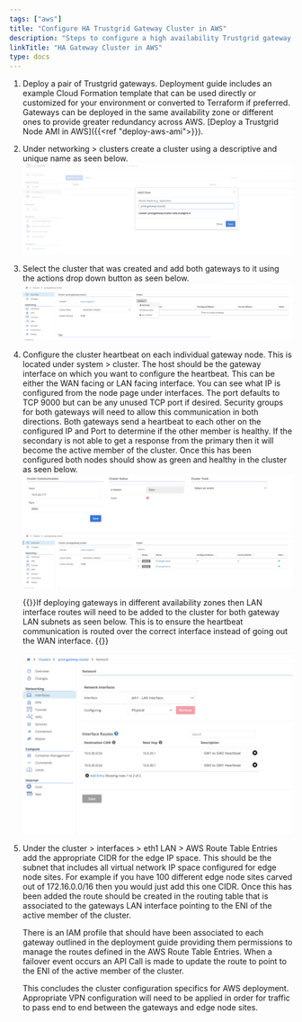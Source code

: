 ```yaml
---
tags: ["aws"]
title: "Configure HA Trustgrid Gateway Cluster in AWS"
description: "Steps to configure a high availability Trustgrid gateway cluster in AWS"
linkTitle: "HA Gateway Cluster in AWS"
type: docs
---
```


1. Deploy a pair of Trustgrid gateways. Deployment guide includes an example Cloud Formation template that can be used directly or customized for your environment or converted to Terraform if preferred. Gateways can be deployed in the same availability zone or different ones to provide greater redundancy across AWS. [Deploy a Trustgrid Node AMI in AWS]({{<ref "deploy-aws-ami">}}).

1. Under networking > clusters create a cluster using a descriptive and unique name as seen below.
   ![img](add-cluster.png)

1. Select the cluster that was created and add both gateways to it using the actions drop down button as seen below.
   ![img](add-node.png)

1. Configure the cluster heartbeat on each individual gateway node. This is located under system > cluster. The host should be the gateway interface on which you want to configure the heartbeat. This can be either the WAN facing or LAN facing interface. You can see what IP is configured from the node page under interfaces. The port defaults to TCP 9000 but can be any unused TCP port if desired. Security groups for both gateways will need to allow this communication in both directions. Both gateways send a heartbeat to each other on the configured IP and Port to determine if the other member is healthy. If the secondary is not able to get a response from the primary then it will become the active member of the cluster. Once this has been configured both nodes should show as green and healthy in the cluster as seen below.
   ![img](cluster-status.png)
   ![img](nodes-list.png)

   {{<alert>}}If deploying gateways in different availability zones then LAN interface routes will need to be added to the cluster for both gateway LAN subnets as seen below. This is to ensure the heartbeat communication is routed over the correct interface instead of going out the WAN interface. {{</alert>}}

   ![img](interfaces.png)

1. Under the cluster > interfaces > eth1 LAN > AWS Route Table Entries add the appropriate CIDR for the edge IP space. This should be the subnet that includes all virtual network IP space configured for edge node sites. For example if you have 100 different edge node sites carved out of 172.16.0.0/16 then you would just add this one CIDR. Once this has been added the route should be created in the routing table that is associated to the gateways LAN interface pointing to the ENI of the active member of the cluster.

   There is an IAM profile that should have been associated to each gateway outlined in the deployment guide providing them permissions to manage the routes defined in the AWS Route Table Entries. When a failover event occurs an API Call is made to update the route to point to the ENI of the active member of the cluster.

   This concludes the cluster configuration specifics for AWS deployment. Appropriate VPN configuration will need to be applied in order for traffic to pass end to end between the gateways and edge node sites.

